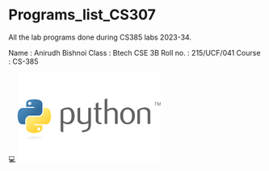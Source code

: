 # Programs_list_CS307
All the lab programs done during CS385 labs 2023-34.

Name : Anirudh Bishnoi
Class : Btech CSE 3B
Roll no. : 215/UCF/041
Course : CS-385

💻
![python logo](https://github.com/Abs2002/Programs_list_CS307/blob/main/download(1).png)
